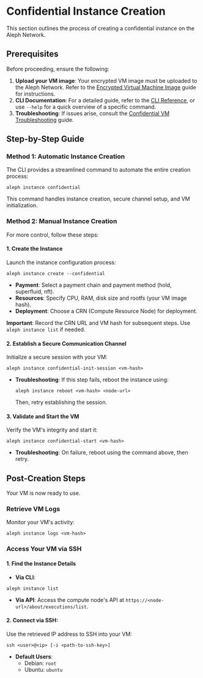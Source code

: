 # Confidential Instance Creation

This section outlines the process of creating a confidential instance on the Aleph Network.

## Prerequisites

Before proceeding, ensure the following:

1. **Upload your VM image**: Your encrypted VM image must be uploaded to the Aleph Network. Refer to the [Encrypted Virtual Machine Image](./encrypted-disk.md) guide for instructions.
2. **CLI Documentation**: For a detailed guide, refer to the [CLI Reference](../../tools/aleph-client/usage.md), or use `--help` for a quick overview of a specific command.
3. **Troubleshooting**: If issues arise, consult the [Confidential VM Troubleshooting](./troubleshooting.md) guide.

## Step-by-Step Guide

### Method 1: Automatic Instance Creation

The CLI provides a streamlined command to automate the entire creation process:

```shell
aleph instance confidential
```

This command handles instance creation, secure channel setup, and VM initialization.

### Method 2: Manual Instance Creation

For more control, follow these steps:

#### 1. Create the Instance

Launch the instance configuration process:

```shell
aleph instance create --confidential
```

- **Payment**: Select a payment chain and payment method (hold, superfluid, nft).
- **Resources**: Specify CPU, RAM, disk size and rootfs (your VM image hash).
- **Deployment**: Choose a CRN (Compute Resource Node) for deployment.

**Important**: Record the CRN URL and VM hash for subsequent steps. Use `aleph instance list` if needed.

#### 2. Establish a Secure Communication Channel

Initialize a secure session with your VM:

```shell
aleph instance confidential-init-session <vm-hash>
```

- **Troubleshooting**: If this step fails, reboot the instance using:

  ```shell
  aleph instance reboot <vm-hash> <node-url>
  ```

  Then, retry establishing the session.

#### 3. Validate and Start the VM

Verify the VM's integrity and start it:

```shell
aleph instance confidential-start <vm-hash>
```

- **Troubleshooting**: On failure, reboot using the command above, then retry.

## Post-Creation Steps

Your VM is now ready to use.

### Retrieve VM Logs

Monitor your VM's activity:

```shell
aleph instance logs <vm-hash>
```

### Access Your VM via SSH

#### 1. **Find the Instance Details**

- **Via CLI**:

```shell
aleph instance list
```

- **Via API**: Access the compute node's API at `https://<node-url>/about/executions/list`.

#### 2. **Connect via SSH**:

Use the retrieved IP address to SSH into your VM:

```shell
ssh <user>@<ip> [-i <path-to-ssh-key>]
```

- **Default Users**:
    - Debian: `root`
    - Ubuntu: `ubuntu`
